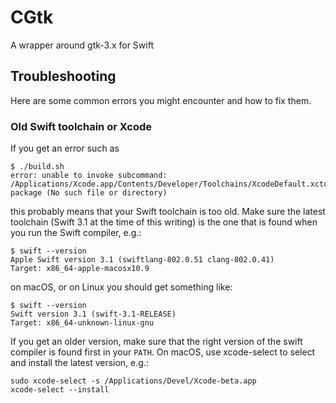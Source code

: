 # CGtk
A wrapper around gtk-3.x for Swift

## Troubleshooting
Here are some common errors you might encounter and how to fix them.

### Old Swift toolchain or Xcode
If you get an error such as

	$ ./build.sh
	error: unable to invoke subcommand: /Applications/Xcode.app/Contents/Developer/Toolchains/XcodeDefault.xctoolchain/usr/bin/swift-package (No such file or directory)

this probably means that your Swift toolchain is too old.  Make sure the latest toolchain (Swift 3.1 at the time of this writing) is the one that is found when you run the Swift compiler, e.g.:

	$ swift --version
	Apple Swift version 3.1 (swiftlang-802.0.51 clang-802.0.41)
	Target: x86_64-apple-macosx10.9

on macOS, or on Linux you should get something like:

	$ swift --version
	Swift version 3.1 (swift-3.1-RELEASE)
	Target: x86_64-unknown-linux-gnu

  If you get an older version, make sure that the right version of the swift compiler is found first in your `PATH`.  On macOS, use xcode-select to select and install the latest version, e.g.:

	sudo xcode-select -s /Applications/Devel/Xcode-beta.app
	xcode-select --install
